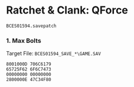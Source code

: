 #  Ratchet & Clank: QForce 

`BCES01594.savepatch`

### 1. Max Bolts

Target File: `BCES01594_SAVE_*\GAME.SAV`

```
8001000D 706C6179
65725F62 6F6C7473
00000000 00000000
2800000E 47C34F80
```

